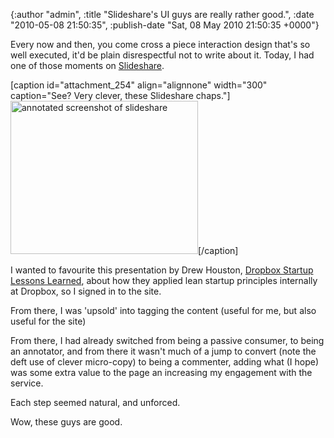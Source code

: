 

{:author "admin", :title "Slideshare's UI guys are really rather good.", :date "2010-05-08 21:50:35", :publish-date "Sat, 08 May 2010 21:50:35 +0000"}



<!-- content below -->

Every now and then, you come cross a piece interaction design that's so well executed, it'd be plain disrespectful not to write about it. Today, I had one of those moments on [Slideshare][2].

[caption id="attachment_254" align="alignnone" width="300" caption="See? Very clever, these Slideshare chaps."]<a href="http://chrisadams.me.uk/wordpress/wp-content/uploads/2010/05/Dropbox-Startup-Lessons-Learned1.png"><img src="http://chrisadams.me.uk/wordpress/wp-content/uploads/2010/05/Dropbox-Startup-Lessons-Learned1-300x245.png" alt="annotated screenshot of slideshare" title="Dropbox Startup Lessons Learned" width="300" height="245" class="size-medium wp-image-254" /></a>[/caption]

I wanted to favourite this presentation by Drew Houston, [Dropbox Startup Lessons Learned][1], about how they applied lean startup principles internally at Dropbox, so I signed in to the site.

From there, I was 'upsold' into tagging the content (useful for me, but also useful for the site)

From there, I had already switched from being a passive consumer, to being an annotator, and from there it wasn't much of a jump to convert (note the deft use of clever micro-copy) to being a commenter, adding what (I hope) was some extra value to the page an increasing my engagement with the service.

Each step seemed natural, and unforced. 

Wow, these guys are good.

<!-- Links -->
[1]: http://www.slideshare.net/gueste94e4c/dropbox-startup-lessons-learned-3836587 "Dropbox Startup Lessons Learned"
[2]: http://www.slideshare.net/ "Upload &amp; Share PowerPoint presentations and documents"

